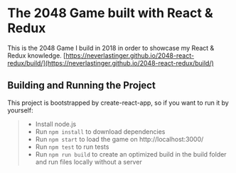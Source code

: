 # The 2048 Game built with React & Redux

This is the 2048 Game I build in 2018 in order to showcase my React & Redux knowledge. 
[https://neverlastinger.github.io/2048-react-redux/build/](https://neverlastinger.github.io/2048-react-redux/build/)

## Building and Running the Project

This project is bootstrapped by create-react-app, so if you want to run it by yourself:

> - Install node.js
> - Run ```npm install``` to download dependencies
> - Run ```npm start``` to load the game on http://localhost:3000/
> - Run ```npm test``` to run tests
> - Run ```npm run build``` to create an optimized build in the build folder and run files locally without a server
